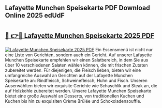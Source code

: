 ## Lafayette Munchen Speisekarte PDF Download Online 2025 edUdF

# <h2><a href="http://gcdh4w7.nevu.top/?p=Lafayette+Munchen+Speisekarte">🔗 👉🔴 Lafayette Munchen Speisekarte 2025 PDF</a></h2>

[![Lafayette Munchen Speisekarte 2025 PDF](https://i.imgur.com/dBaPXMq.png)](http://gcdh4w7.nevu.top/?p=Lafayette+Munchen+Speisekarte)
Ein Essensmenü ist nicht nur eine Liste von Gerichten, sondern auch ein Gericht. Auf unserer Lafayette Munchen Speisekarte empfehlen wir einen Salatbereich, in dem Sie aus über 10 verschiedenen Salaten wählen können, die mit frischen Zutaten zubereitet werden. Für diejenigen, die Fleisch lieben, bieten wir eine umfangreiche Auswahl an Gerichten auf der Lafayette Munchen Speisekarte an: Rindfleisch, Schweinefleisch, Huhn und Fisch. Unseren Auserwählten bieten wir exquisite Gerichte wie Schaschlik und Steak an, die auf Holzkohle zubereitet werden. Unsere Lafayette Munchen Speisekarte bietet eine große Auswahl an Desserts, von traditionellen Kuchen und Kuchen bis hin zu exquisiten Crème Brûlée und Schokoladensouffle.
